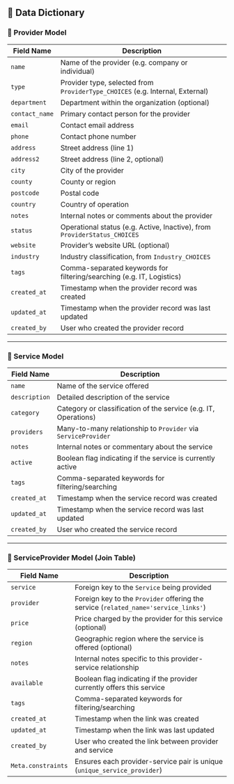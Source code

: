 ## 📘 Data Dictionary

### 🧾 Provider Model

| Field Name     | Description |
|----------------|-------------|
| `name`         | Name of the provider (e.g. company or individual) |
| `type`         | Provider type, selected from `ProviderType_CHOICES` (e.g. Internal, External) |
| `department`   | Department within the organization (optional) |
| `contact_name` | Primary contact person for the provider |
| `email`        | Contact email address |
| `phone`        | Contact phone number |
| `address`      | Street address (line 1) |
| `address2`     | Street address (line 2, optional) |
| `city`         | City of the provider |
| `county`       | County or region |
| `postcode`     | Postal code |
| `country`      | Country of operation |
| `notes`        | Internal notes or comments about the provider |
| `status`       | Operational status (e.g. Active, Inactive), from `ProviderStatus_CHOICES` |
| `website`      | Provider’s website URL (optional) |
| `industry`     | Industry classification, from `Industry_CHOICES` |
| `tags`         | Comma-separated keywords for filtering/searching (e.g. IT, Logistics) |
| `created_at`   | Timestamp when the provider record was created |
| `updated_at`   | Timestamp when the provider record was last updated |
| `created_by`   | User who created the provider record |

---

### 🧾 Service Model

| Field Name     | Description |
|----------------|-------------|
| `name`         | Name of the service offered |
| `description`  | Detailed description of the service |
| `category`     | Category or classification of the service (e.g. IT, Operations) |
| `providers`    | Many-to-many relationship to `Provider` via `ServiceProvider` |
| `notes`        | Internal notes or commentary about the service |
| `active`       | Boolean flag indicating if the service is currently active |
| `tags`         | Comma-separated keywords for filtering/searching |
| `created_at`   | Timestamp when the service record was created |
| `updated_at`   | Timestamp when the service record was last updated |
| `created_by`   | User who created the service record |

---

### 🧾 ServiceProvider Model (Join Table)

| Field Name     | Description |
|----------------|-------------|
| `service`      | Foreign key to the `Service` being provided |
| `provider`     | Foreign key to the `Provider` offering the service (`related_name='service_links'`) |
| `price`        | Price charged by the provider for this service (optional) |
| `region`       | Geographic region where the service is offered (optional) |
| `notes`        | Internal notes specific to this provider-service relationship |
| `available`    | Boolean flag indicating if the provider currently offers this service |
| `tags`         | Comma-separated keywords for filtering/searching |
| `created_at`   | Timestamp when the link was created |
| `updated_at`   | Timestamp when the link was last updated |
| `created_by`   | User who created the link between provider and service |
| `Meta.constraints` | Ensures each provider-service pair is unique (`unique_service_provider`) |